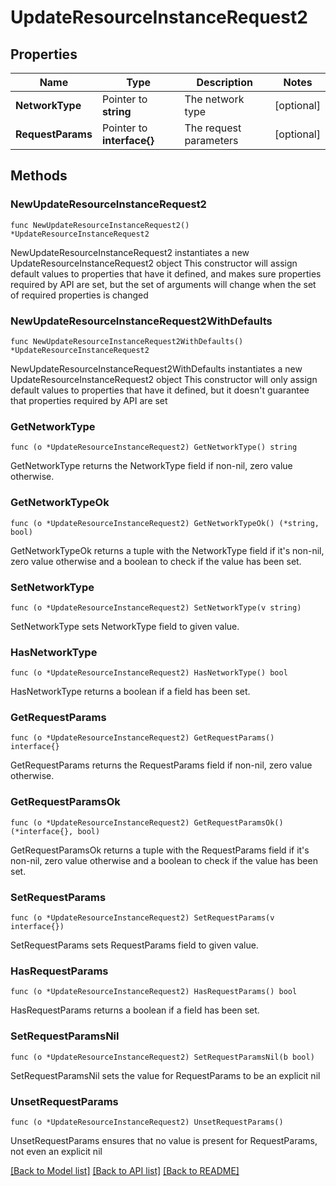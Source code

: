 # UpdateResourceInstanceRequest2

## Properties

Name | Type | Description | Notes
------------ | ------------- | ------------- | -------------
**NetworkType** | Pointer to **string** | The network type | [optional] 
**RequestParams** | Pointer to **interface{}** | The request parameters | [optional] 

## Methods

### NewUpdateResourceInstanceRequest2

`func NewUpdateResourceInstanceRequest2() *UpdateResourceInstanceRequest2`

NewUpdateResourceInstanceRequest2 instantiates a new UpdateResourceInstanceRequest2 object
This constructor will assign default values to properties that have it defined,
and makes sure properties required by API are set, but the set of arguments
will change when the set of required properties is changed

### NewUpdateResourceInstanceRequest2WithDefaults

`func NewUpdateResourceInstanceRequest2WithDefaults() *UpdateResourceInstanceRequest2`

NewUpdateResourceInstanceRequest2WithDefaults instantiates a new UpdateResourceInstanceRequest2 object
This constructor will only assign default values to properties that have it defined,
but it doesn't guarantee that properties required by API are set

### GetNetworkType

`func (o *UpdateResourceInstanceRequest2) GetNetworkType() string`

GetNetworkType returns the NetworkType field if non-nil, zero value otherwise.

### GetNetworkTypeOk

`func (o *UpdateResourceInstanceRequest2) GetNetworkTypeOk() (*string, bool)`

GetNetworkTypeOk returns a tuple with the NetworkType field if it's non-nil, zero value otherwise
and a boolean to check if the value has been set.

### SetNetworkType

`func (o *UpdateResourceInstanceRequest2) SetNetworkType(v string)`

SetNetworkType sets NetworkType field to given value.

### HasNetworkType

`func (o *UpdateResourceInstanceRequest2) HasNetworkType() bool`

HasNetworkType returns a boolean if a field has been set.

### GetRequestParams

`func (o *UpdateResourceInstanceRequest2) GetRequestParams() interface{}`

GetRequestParams returns the RequestParams field if non-nil, zero value otherwise.

### GetRequestParamsOk

`func (o *UpdateResourceInstanceRequest2) GetRequestParamsOk() (*interface{}, bool)`

GetRequestParamsOk returns a tuple with the RequestParams field if it's non-nil, zero value otherwise
and a boolean to check if the value has been set.

### SetRequestParams

`func (o *UpdateResourceInstanceRequest2) SetRequestParams(v interface{})`

SetRequestParams sets RequestParams field to given value.

### HasRequestParams

`func (o *UpdateResourceInstanceRequest2) HasRequestParams() bool`

HasRequestParams returns a boolean if a field has been set.

### SetRequestParamsNil

`func (o *UpdateResourceInstanceRequest2) SetRequestParamsNil(b bool)`

 SetRequestParamsNil sets the value for RequestParams to be an explicit nil

### UnsetRequestParams
`func (o *UpdateResourceInstanceRequest2) UnsetRequestParams()`

UnsetRequestParams ensures that no value is present for RequestParams, not even an explicit nil

[[Back to Model list]](../README.md#documentation-for-models) [[Back to API list]](../README.md#documentation-for-api-endpoints) [[Back to README]](../README.md)



